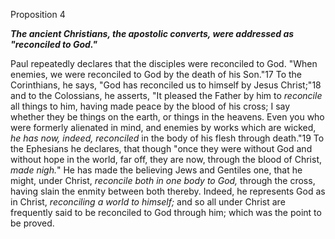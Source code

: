 Proposition 4

***The ancient Christians, the apostolic converts, were addressed as "reconciled to God."*** 

Paul repeatedly declares that the disciples were reconciled to God. "When enemies, we were reconciled to God by the death of his Son."17  To  the  Corinthians,  he  says,  "God  has  reconciled  us  to himself by Jesus Christ;"18 and to the Colossians, he asserts, "It pleased the Father by him to *reconcile* all things to him, having made peace by the blood of his cross; I say whether they be things on the earth, or things in the heavens. Even you who were formerly alienated in mind, and enemies by works which are wicked, *he has now, indeed, reconciled* in the body of his flesh through death."19 To the Ephesians he declares, that though "once they were without God and without hope in the world, far off, they are now, through the blood of Christ, *made nigh.*" He has made the believing Jews and Gentiles one, that he might, under Christ, *reconcile both in one body to God,* through the cross, having slain the enmity between both thereby. Indeed, he represents God as in Christ, *reconciling a world to himself;* and so all under Christ are frequently said to be reconciled to God through him; which was the point to be proved. 

